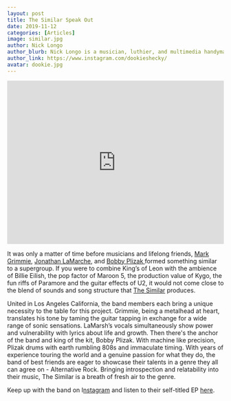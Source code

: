```yaml
---
layout: post
title: The Similar Speak Out
date: 2019-11-12
categories: [Articles]
image: similar.jpg
author: Nick Longo
author_blurb: Nick Longo is a musician, luthier, and multimedia handyman.
author_link: https://www.instagram.com/dookieshecky/
avatar: dookie.jpg
---
```


<iframe src="https://open.spotify.com/embed/album/1Qdg49uTPbDaNVBoLtals4" width="100%" height="380" frameborder="0" allowtransparency="true" allow="encrypted-media"></iframe>

It was only a matter of time before musicians and lifelong friends, [Mark Grimmie](https://www.instagram.com/marcusgrimmie/?hl=en), [Jonathan LaMarche](https://www.instagram.com/thejonathanlamarche/?hl=en), and [Bobby Plizak ](https://www.instagram.com/bplizak/)formed something similar to a supergroup. If you were to combine King’s of Leon with the ambience of Billie Eilish, the pop factor of Maroon 5, the production value of Kygo, the fun riffs of Paramore and the guitar effects of U2, it would not come close to the blend of sounds and song structure that [The Similar](https://www.instagram.com/wearethesimilar/) produces.

United in Los Angeles California, the band members each bring a unique necessity to the table for this project. Grimmie, being a metalhead at heart, translates his tone by taming the guitar tapping in exchange for a wide range of sonic sensations. LaMarsh’s vocals simultaneously show power and vulnerability with lyrics about life and growth. Then there's the anchor of the band and king of the kit, Bobby Plizak. With machine like precision, Plizak drums with earth rumbling 808s and immaculate timing. With years of experience touring the world and a genuine passion for what they do, the band of best friends are eager to showcase their talents in a genre they all can agree on - Alternative Rock. Bringing introspection and relatability into their music, The Similar is a breath of fresh air to the genre.

Keep up with the band on I[nstagram](https://www.instagram.com/wearethesimilar/) and listen to their self-titled EP [here](https://ffm.to/thesimilar).
